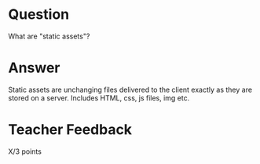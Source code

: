 # Question

What are "static assets"?

# Answer

Static assets are unchanging files delivered to the client exactly as they are stored on a server. Includes HTML, css, js files, img etc.

# Teacher Feedback

X/3 points

